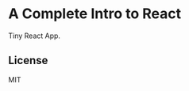 # A Complete Intro to React

Tiny React App.

## License

MIT

[gh-page]: http://mugukamil.github.io/videoflix
